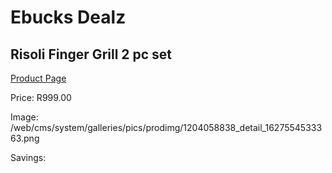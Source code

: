 
# Ebucks Dealz
## Risoli Finger Grill 2 pc set
[Product Page](https://www.ebucks.com/web/shop/productSelected.do?prodId=1204058838&catId=704983235)

Price: R999.00

Image: /web/cms/system/galleries/pics/prodimg/1204058838_detail_1627554533363.png

Savings: 


	